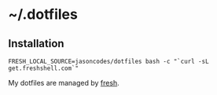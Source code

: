 # ~/.dotfiles

## Installation
    FRESH_LOCAL_SOURCE=jasoncodes/dotfiles bash -c "`curl -sL get.freshshell.com`"

My dotfiles are managed by [fresh].

[fresh]: http://freshshell.com
